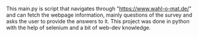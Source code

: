 This main.py is script that navigates through "https://www.wahl-o-mat.de/" and can fetch the webpage information, mainly questions of the survey and asks the user to provide the answers to it. This project was done in python with the help of selenium and a bit of web-dev knowledge.
